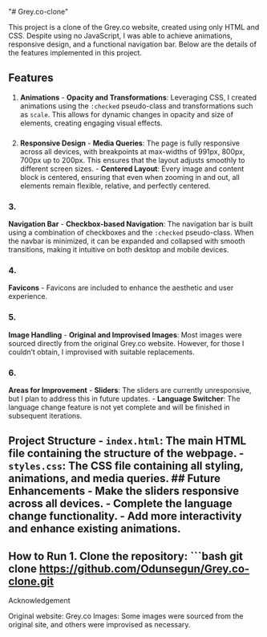 "# Grey.co-clone" 

This project is a clone of the Grey.co website, created using only HTML and CSS. Despite using no JavaScript, I was able to achieve animations, responsive design, and a functional navigation bar. Below are the details of the features implemented in this project. 
## Features ### 
1. **Animations** - **Opacity and Transformations**: Leveraging CSS, I created animations using the `:checked` pseudo-class and transformations such as `scale`. This allows for dynamic changes in opacity and size of elements, creating engaging visual effects. 
### 
2. **Responsive Design** - **Media Queries**: The page is fully responsive across all devices, with breakpoints at max-widths of 991px, 800px, 700px up to 200px. This ensures that the layout adjusts smoothly to different screen sizes. - 
**Centered Layout**: Every image and content block is centered, ensuring that even when zooming in and out, all elements remain flexible, relative, and perfectly centered.
 ### 3. 
 **Navigation Bar** - **Checkbox-based Navigation**: The navigation bar is built using a combination of checkboxes and the `:checked` pseudo-class. When the navbar is minimized, it can be expanded and collapsed with smooth transitions, making it intuitive on both desktop and mobile devices. 
 ### 4. 
 **Favicons** - Favicons are included to enhance the aesthetic and user experience. 
 ### 5.
  **Image Handling** - **Original and Improvised Images**: Most images were sourced directly from the original Grey.co website. However, for those I couldn’t obtain, I improvised with suitable replacements. 
  ### 6. 
  **Areas for Improvement** - **Sliders**: The sliders are currently unresponsive, but I plan to address this in future updates. - **Language Switcher**: The language change feature is not yet complete and will be finished in subsequent iterations.
   ## Project Structure - `index.html`: The main HTML file containing the structure of the webpage. - `styles.css`: The CSS file containing all styling, animations, and media queries. ## Future Enhancements - Make the sliders responsive across all devices. - Complete the language change functionality. - Add more interactivity and enhance existing animations.
   ## How to Run 1. Clone the repository: ```bash git clone https://github.com/Odunsegun/Grey.co-clone.git

Acknowledgement

Original website: Grey.co
Images: Some images were sourced from the original site, and others were improvised as necessary.
